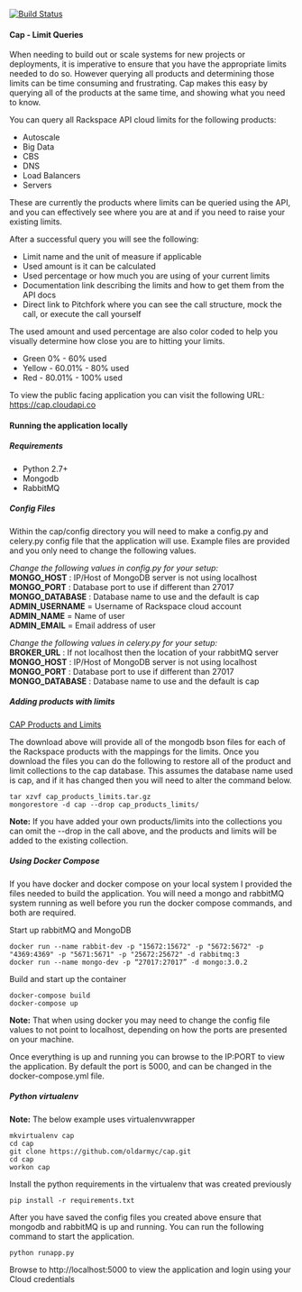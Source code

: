 [![Build Status](https://travis-ci.org/oldarmyc/cap.svg?branch=master)](https://travis-ci.org/oldarmyc/cap.svg?branch=master)

#### Cap - Limit Queries

When needing to build out or scale systems for new projects or deployments, it is imperative to ensure that you have the appropriate limits needed to do so. However querying all products and determining those limits can be time consuming and frustrating. Cap makes this easy by querying all of the products at the same time, and showing what you need to know.

You can query all Rackspace API cloud limits for the following products:

- Autoscale
- Big Data
- CBS
- DNS
- Load Balancers
- Servers

These are currently the products where limits can be queried using the API, and you can effectively see where you are at and if you need to raise your existing limits.

After a successful query you will see the following:
- Limit name and the unit of measure if applicable
- Used amount is it can be calculated
- Used percentage or how much you are using of your current limits
- Documentation link describing the limits and how to get them from the API docs
- Direct link to Pitchfork where you can see the call structure, mock the call, or execute the call yourself

The used amount and used percentage are also color coded to help you visually determine how close you are to hitting your limits.
- Green 0% - 60% used
- Yellow - 60.01% - 80% used
- Red - 80.01% - 100% used

To view the public facing application you can visit the following URL: https://cap.cloudapi.co

#### Running the application locally

##### Requirements
- Python 2.7+
- Mongodb
- RabbitMQ

##### Config Files
Within the cap/config directory you will need to make a config.py and celery.py config file that the application will use. Example files are provided and you only need to change the following values.

*Change the following values in config.py for your setup:*  
**MONGO_HOST** : IP/Host of MongoDB server is not using localhost  
**MONGO_PORT** : Database port to use if different than 27017  
**MONGO_DATABASE** : Database name to use and the default is cap  
**ADMIN_USERNAME** = Username of Rackspace cloud account  
**ADMIN_NAME** = Name of user  
**ADMIN_EMAIL** = Email address of user  

*Change the following values in celery.py for your setup:*  
**BROKER_URL** : If not localhost then the location of your rabbitMQ server  
**MONGO_HOST** : IP/Host of MongoDB server is not using localhost  
**MONGO_PORT** : Database port to use if different than 27017  
**MONGO_DATABASE** : Database name to use and the default is cap  

##### Adding products with limits

[CAP Products and Limits](http://a370f2615ebe532b4bde-56882658ef09db12255ddddb1928252a.r62.cf5.rackcdn.com/cap_products_limits.tar.gz)

The download above will provide all of the mongodb bson files for each of the Rackspace products with the mappings for the limits. Once you download the files you can do the following to restore all of the product and limit collections to the cap database. This assumes the database name used is cap, and if it has changed then you will need to alter the command below.

```
tar xzvf cap_products_limits.tar.gz
mongorestore -d cap --drop cap_products_limits/
```

**Note:** If you have added your own products/limits into the collections you can omit the --drop in the call above, and the products and limits will be added to the existing collection.


##### Using Docker Compose

If you have docker and docker compose on your local system I provided the files needed to build the application. You will need a mongo and rabbitMQ system running as well before you run the docker compose commands, and both are required.

Start up rabbitMQ and MongoDB
```
docker run --name rabbit-dev -p "15672:15672" -p "5672:5672" -p "4369:4369" -p "5671:5671" -p "25672:25672" -d rabbitmq:3
docker run --name mongo-dev -p “27017:27017” -d mongo:3.0.2
```

Build and start up the container
```
docker-compose build
docker-compose up
```

**Note:** That when using docker you may need to change the config file values to not point to localhost, depending on how the ports are presented on your machine.

Once everything is up and running you can browse to the IP:PORT to view the application. By default the port is 5000, and can be changed in the docker-compose.yml file.

##### Python virtualenv
**Note:** The below example uses virtualenvwrapper

````
mkvirtualenv cap
cd cap
git clone https://github.com/oldarmyc/cap.git
cd cap
workon cap
````

Install the python requirements in the virtualenv that was created previously
```
pip install -r requirements.txt
```

After you have saved the config files you created above ensure that mongodb and rabbitMQ is up and running. You can run the following command to start the application.
````
python runapp.py
````

Browse to http://localhost:5000 to view the application and login using your Cloud credentials
